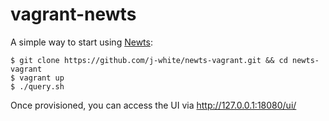 vagrant-newts
=============

A simple way to start using [Newts](http://newts.io):

    $ git clone https://github.com/j-white/newts-vagrant.git && cd newts-vagrant
    $ vagrant up
    $ ./query.sh

Once provisioned, you can access the UI via http://127.0.0.1:18080/ui/
